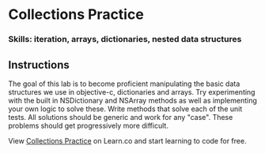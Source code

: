 

# Collections Practice

### Skills: iteration, arrays, dictionaries, nested data structures

## Instructions

The goal of this lab is to become proficient manipulating the basic data structures we use in objective-c, dictionaries and arrays.  Try experimenting with the built in NSDictionary and NSArray methods as well as implementing your own logic to solve these.  Write methods that solve each of the unit tests. All solutions should be generic and work for any "case".
These problems should get progressively more difficult.

<p data-visibility='hidden'>View <a href='https://learn.co/lessons/ios-collections-vol-2' title='Collections Practice'>Collections Practice</a> on Learn.co and start learning to code for free.</p>
